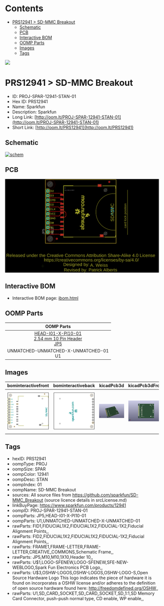 



Contents
========

* [PRS12941 > SD-MMC Breakout](#prs12941--sd-mmc-breakout)
	* [Schematic](#schematic)
	* [PCB](#pcb)
	* [Interactive BOM](#interactive-bom)
	* [OOMP Parts](#oomp-parts)
	* [Images](#images)
	* [Tags](#tags)
  
![][im]
# PRS12941 > SD-MMC Breakout

- ID: PROJ-SPAR-12941-STAN-01
- Hex ID: PRS12941
- Name: Sparkfun
- Description: Sparkfun
- Long Link: [http://oom.lt/PROJ-SPAR-12941-STAN-01](http://oom.lt/PROJ-SPAR-12941-STAN-01)
- Short Link: [http://oom.lt/PRS12941](http://oom.lt/PRS12941)

## Schematic
  
[![schem](eagleSchemImage.png)](eagleSchemImage.png)
## PCB
  
[![pcb](eagleImage.png)](eagleImage.png)
## Interactive BOM

- Interactive BOM page: [ibom.html](https://htmlpreview.github.io/?https://github.com/oomlout/oomlout_OOMP_projects/blob/main/PROJ-SPAR-12941-STAN-01/kicad/bom/ibom.html)

## OOMP Parts
  

|OOMP Parts|
| :---: |
|[HEAD-I01-X-PI10-01<br> 2.54 mm 10 Pin Header<br> JP5](https://github.com/oomlout/oomlout_OOMP_parts/tree/main/HEAD-I01-X-PI10-01/)|
|UNMATCHED-UNMATCHED-X-UNMATCHED-01<BR>U1|

## Images
  
  

|bominteractivefront|bominteractiveback|kicadPcb3d|kicadPcb3dFront|kicadPcb3dBack|eagleImage|eagleSchemImage|
| :---: | :---: | :---: | :---: | :---: | :---: | :---: |
|[![bominteractivefront](bomFront_140.png)](bomFront.png)|[![bominteractiveback](bomBack_140.png)](bomBack.png)|[![kicadPcb3d](kicadPcb3d_140.png)](kicadPcb3d.png)|[![kicadPcb3dFront](kicadPcb3dFront_140.png)](kicadPcb3dFront.png)|[![kicadPcb3dBack](kicadPcb3dBack_140.png)](kicadPcb3dBack.png)|[![eagleImage](eagleImage_140.png)](eagleImage.png)|[![eagleSchemImage](eagleSchemImage_140.png)](eagleSchemImage.png)|

## Tags

- hexID: PRS12941
- oompType: PROJ
- oompSize: SPAR
- oompColor: 12941
- oompDesc: STAN
- oompIndex: 01
- oompName: SD-MMC Breakout
- sources: All source files from https://github.com/sparkfun/SD-MMC_Breakout (source licence details in srcLicense.md)
- linkBuyPage: https://www.sparkfun.com/products/12941
- oompID: PROJ-SPAR-12941-STAN-01
- oompParts: JP5,HEAD-I01-X-PI10-01
- oompParts: U1,UNMATCHED-UNMATCHED-X-UNMATCHED-01
- rawParts: FID1,FIDUCIAL1X2,FIDUCIAL1X2,FIDUCIAL-1X2,Fiducial Alignment Points,,
- rawParts: FID2,FIDUCIAL1X2,FIDUCIAL1X2,FIDUCIAL-1X2,Fiducial Alignment Points,,
- rawParts: FRAME1,FRAME-LETTER,FRAME-LETTER,CREATIVE_COMMONS,Schematic Frame,,
- rawParts: JP5,M10,M10,1X10,Header 10,,
- rawParts: U$1,LOGO-SFENEW,LOGO-SFENEW,SFE-NEW-WEBLOGO,Spark Fun Electronics PCB Logo,,
- rawParts: U$3,OSHW-LOGOS,OSHW-LOGOS,OSHW-LOGO-S,Open Source Hardware Logo This logo indicates the piece of hardware it is found on incorporates a OSHW license and/or adheres to the definition of open source hardware found here: http://freedomdefined.org/OSHW,,
- rawParts: U1,SD_CARD_SOCKET,SD_CARD_SOCKET,SD_1:1,SD Memory Card Connector, push-push normal type, CD enable, WP enable,,



[im]: kicadPcb3d_450.png
